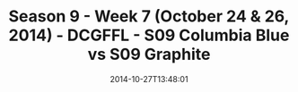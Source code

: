 ---
title: Season 9 - Week 7 (October 24 & 26, 2014) - DCGFFL - S09 Columbia Blue vs S09
  Graphite
teams-score:
- team: _teams/s09-columbia-blue.md
  score:
- team: _teams/s09-graphite.md
  score: 24
mvp: B. Stokes (Columbia), Jake Carson (Graphite)
game-ball: N/A
sportsperson: ''
season: 9
week: 7
date: '2014-10-27T13:48:01'
pageid: season-9-week-7-4454-vs-4458
---